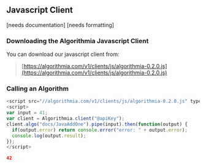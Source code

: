 ## Javascript Client

[needs documentation]
[needs formatting]

### Downloading the Algorithmia Javascript Client  

You can download our javascript client from:

> [https://algorithmia.com/v1/clients/js/algorithmia-0.2.0.js](https://algorithmia.com/v1/clients/js/algorithmia-0.2.0.js)

### Calling an Algorithm

```javascript
<script src="//algorithmia.com/v1/clients/js/algorithmia-0.2.0.js" type="text/javascript"></script>
<script>
var input = 41;
var client = Algorithmia.client("@apiKey");
client.algo("docs/JavaAddOne").pipe(input).then(function(output) {
  if(output.error) return console.error("error: " + output.error);
  console.log(output.result);
});
</script>
```

```json
42
```

